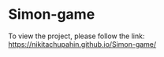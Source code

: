 # Simon-game
To view the project, please follow the link: https://nikitachupahin.github.io/Simon-game/
